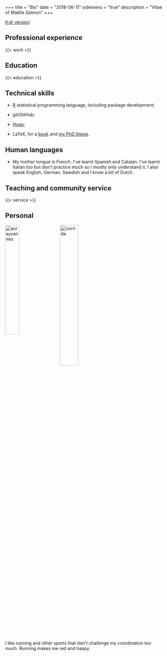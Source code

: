 +++
title = "Bio"
date = "2018-06-11"
sidemenu = "true"
description = "Vitae of Maëlle Salmon"
+++

[tl;dr version](/about/)

## <a name="pro"></a>Professional experience

{{< work >}}

## <a name="education"></a>Education

{{< education >}}

## <a name="tech"></a>Technical skills

* [R](https://www.r-project.org/) statistical programming language, including package development;

* git/GitHub;

* [Hugo](https://gohugo.io/);

* LaTeX, for a [book](http://www.editions-ellipses.fr/product_info.php?products_id=7159) and [my PhD thesis](https://edoc.ub.uni-muenchen.de/19877/). 

## <a name="languages"></a>Human languages

* My mother tongue is French. I've learnt Spanish and Catalan. I've learnt Italian too but don't practice much so I mostly only understand it. I also speak English, German, Swedish and I know a bit of Dutch.  

## <a name="service"></a>Teaching and community service

{{< service >}}

## Personal
<img src="../img/aurayvannes.png" alt="aurayvannes" style="float: left; width: 30%; margin-right: 5%; margin-bottom: 0.5em;">
<img src="../img/corrida.jpg" alt="corrida" style="float: left; width: 34%; margin-right: 1%; margin-bottom: 0.5em;">
<p style="clear: both;">
</p>
I like running and other sports that don't challenge my coordination too much. Running makes me red and happy.